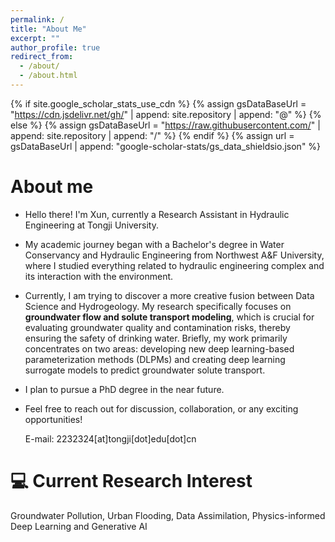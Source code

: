 ```yaml
---
permalink: /
title: "About Me"
excerpt: ""
author_profile: true
redirect_from: 
  - /about/
  - /about.html
---
```


{% if site.google_scholar_stats_use_cdn %}
{% assign gsDataBaseUrl = "https://cdn.jsdelivr.net/gh/" | append: site.repository | append: "@" %}
{% else %}
{% assign gsDataBaseUrl = "https://raw.githubusercontent.com/" | append: site.repository | append: "/" %}
{% endif %}
{% assign url = gsDataBaseUrl | append: "google-scholar-stats/gs_data_shieldsio.json" %}

<span class='anchor' id='about-me'></span>

# About me
- Hello there! I'm Xun, currently a Research Assistant in Hydraulic Engineering at Tongji University. 

- My academic journey began with a Bachelor's degree in Water Conservancy and Hydraulic Engineering from Northwest A&F University, where I studied everything related to hydraulic engineering complex and its interaction with the environment.

- Currently, I am trying to discover a more creative fusion between Data Science and Hydrogeology. My research specifically focuses on **groundwater flow and solute transport modeling**, which is crucial for evaluating groundwater quality and contamination risks, thereby ensuring the safety of drinking water. Briefly, my work primarily concentrates on two areas: developing new deep learning-based parameterization methods (DLPMs) and creating deep learning surrogate models to predict groundwater solute transport.

- I plan to pursue a PhD degree in the near future.

- Feel free to reach out for discussion, collaboration, or any exciting opportunities!

    E-mail: 2232324[at]tongji[dot]edu[dot]cn

# 💻 Current Research Interest
Groundwater Pollution, Urban Flooding, Data Assimilation, Physics-informed Deep Learning and Generative AI

